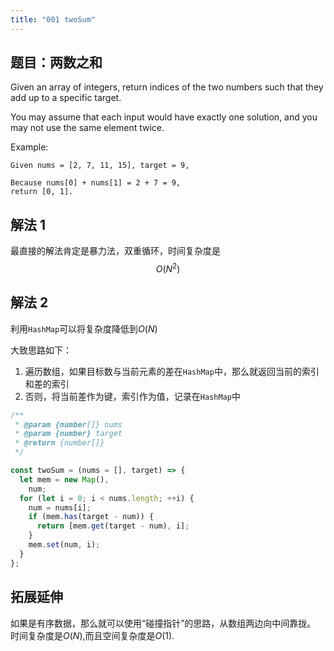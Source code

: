 ```yaml
---
title: "001 twoSum"
---
```


## 题目：两数之和

Given an array of integers, return indices of the two numbers such that they add up to a specific target.

You may assume that each input would have exactly one solution, and you may not use the same element twice.

Example:

```
Given nums = [2, 7, 11, 15], target = 9,

Because nums[0] + nums[1] = 2 + 7 = 9,
return [0, 1].
```

## 解法 1

最直接的解法肯定是暴力法，双重循环，时间复杂度是$$ O(N^2) $$

## 解法 2

利用`HashMap`可以将复杂度降低到$O(N)$

大致思路如下：

1. 遍历数组，如果目标数与当前元素的差在`HashMap`中，那么就返回当前的索引和差的索引
2. 否则，将当前差作为键，索引作为值，记录在`HashMap`中

```javascript
/**
 * @param {number[]} nums
 * @param {number} target
 * @return {number[]}
 */

const twoSum = (nums = [], target) => {
  let mem = new Map(),
    num;
  for (let i = 0; i < nums.length; ++i) {
    num = nums[i];
    if (mem.has(target - num)) {
      return [mem.get(target - num), i];
    }
    mem.set(num, i);
  }
};
```

## 拓展延伸

如果是有序数据，那么就可以使用“碰撞指针”的思路，从数组两边向中间靠拢。
时间复杂度是$O(N)$,而且空间复杂度是$O(1)$.
